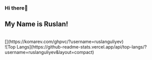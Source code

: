 ### Hi there👋
## My Name is Ruslan!
 <br/>
[](https://komarev.com/ghpvc/?username=ruslanguliyev)

<br/>
![Top Langs](https://github-readme-stats.vercel.app/api/top-langs/?username=ruslanguliyev&layout=compact)
